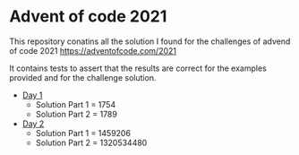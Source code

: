 # Advent of code 2021

This repository conatins all the solution I found for the challenges of advend of code 2021 https://adventofcode.com/2021

It contains tests to assert that the results are correct for the examples provided and for the challenge solution.
- [Day 1](src/Day1.php)
  - Solution Part 1 = 1754 
  - Solution Part 2 = 1789
- [Day 2](src/Day2.php)
    - Solution Part 1 = 1459206
    - Solution Part 2 = 1320534480